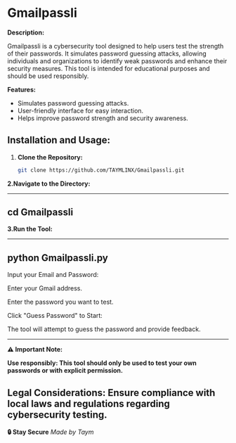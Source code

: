 # Gmailpassli

**Description:**

Gmailpassli is a cybersecurity tool designed to help users test the strength of their passwords. It simulates password guessing attacks, allowing individuals and organizations to identify weak passwords and enhance their security measures. This tool is intended for educational purposes and should be used responsibly.

**Features:**
- Simulates password guessing attacks.
- User-friendly interface for easy interaction.
- Helps improve password strength and security awareness.

## Installation and Usage:

1. **Clone the Repository:**
   ```bash
   git clone https://github.com/TAYMLINX/Gmailpassli.git
**2.Navigate to the Directory:**

---------------
cd Gmailpassli
---------------

**3.Run the Tool:**

----------------------
python Gmailpassli.py
-----------------------

Input your Email and Password:

Enter your Gmail address.

Enter the password you want to test.

Click "Guess Password" to Start:

The tool will attempt to guess the password and provide feedback.

----------------------------------------------------------------------------------------------------------------
**⚠️ Important Note:**

**Use responsibly: This tool should only be used to test your own passwords or with explicit permission.**

**Legal Considerations: Ensure compliance with local laws and regulations regarding cybersecurity testing.**
---------------------------------------------------------------------------------------------------------------

**🔒 Stay Secure**
*Made by Taym*
